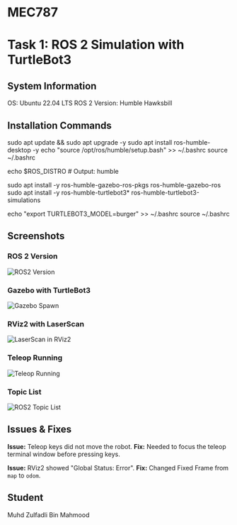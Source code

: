 # MEC787

# Task 1: ROS 2 Simulation with TurtleBot3

## System Information
OS: Ubuntu 22.04 LTS
ROS 2 Version: Humble Hawksbill
	
## Installation Commands
sudo apt update && sudo apt upgrade -y
sudo apt install ros-humble-desktop -y
echo "source /opt/ros/humble/setup.bash" >> ~/.bashrc
source ~/.bashrc

echo $ROS_DISTRO  # Output: humble

sudo apt install -y ros-humble-gazebo-ros-pkgs ros-humble-gazebo-ros
sudo apt install -y ros-humble-turtlebot3* ros-humble-turtlebot3-simulations

echo "export TURTLEBOT3_MODEL=burger" >> ~/.bashrc
source ~/.bashrc

## Screenshots

### ROS 2 Version
![ROS2 Version](img/ros2_version.png)

### Gazebo with TurtleBot3
![Gazebo Spawn](img/gazebo_spawn.png)

### RViz2 with LaserScan
![LaserScan in RViz2](img/rviz2_laserscan.png)

### Teleop Running
![Teleop Running](img/teleop_running.png)

### Topic List
![ROS2 Topic List](img/topic_list.png)

## Issues & Fixes
**Issue:** Teleop keys did not move the robot.
**Fix:** Needed to focus the teleop terminal window before pressing keys.

**Issue:** RViz2 showed "Global Status: Error".
**Fix:** Changed Fixed Frame from `map` to `odom`.

## Student
Muhd Zulfadli Bin Mahmood
